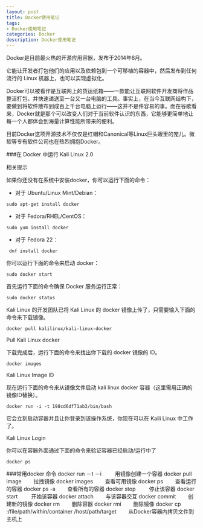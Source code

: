 ```yaml
---
layout: post
title: Docker使用笔记
tags:
- Docker使用笔记
categories: Docker
description: Docker使用笔记
---
```


Docker是目前最火热的开源应用容器，发布于2014年6月。
<!-- more -->
它能让开发者打包他们的应用以及依赖包到一个可移植的容器中，然后发布到任何流行的 Linux 机器上，也可以实现虚拟化。

Docker可以被看作是互联网上的货运纸箱——一款能让互联网软件开发商将作品整洁打包，并快速递送至一台又一台电脑的工具。事实上，在当今互联网结构下，要做到将软件散布到成百上千台电脑上运行——这并不是件容易的事。而在谷歌看来，Docker就是那个可以改变人们对于当前软件认识的东西，它能够更简单地让每一个人都体会到海量计算性能所带来的便利。

目前Docker这项开源技术不仅仅是红帽和Canonical等Linux巨头眼里的宠儿。微软等专有软件公司也在热烈拥抱Docker。

###在 Docker 中运行 Kali Linux 2.0

相关提示

  如果你还没有在系统中安装docker，你可以运行下面的命令：

 - 对于 Ubuntu/Linux Mint/Debian：
```
sudo apt-get install docker
```
- 对于 Fedora/RHEL/CentOS：
```
sudo yum install docker
```
- 对于 Fedora 22：
```
 dnf install docker
```
你可以运行下面的命令来启动 docker：
```
sudo docker start
```
首先运行下面的命令确保 Docker 服务运行正常：
```
sudo docker status
```
Kali Linux 的开发团队已将 Kali Linux 的 docker 镜像上传了，只需要输入下面的命令来下载镜像。
```
docker pull kalilinux/kali-linux-docker
```

Pull Kali Linux docker

下载完成后，运行下面的命令来找出你下载的 docker 镜像的 ID。
```
docker images
```

Kali Linux Image ID

现在运行下面的命令来从镜像文件启动 kali linux docker 容器（这里需用正确的镜像ID替换）。
```
docker run -i -t 198cd6df71ab3/bin/bash
```
它会立刻启动容器并且让你登录到该操作系统，你现在可以在 Kaili Linux 中工作了。

Kali Linux Login

你可以在容器外面通过下面的命令来验证容器已经启动/运行中了
```
docker ps
```



###常用docker 命令
docker run －t －i <image>&emsp; &emsp;用镜像创建一个容器
docker pull image &emsp;&emsp;拉拽镜像
docker images &emsp;&emsp;查看可用镜像
docker ps &emsp;&emsp;查看运行的容器
docker ps -a &emsp;&emsp;查看所有的容器
docker stop <container id>&emsp; &emsp;停止该容器
docker start <container id>&emsp; &emsp;开始该容器
docker attach <container id>&emsp;&emsp;与该容器交互
docker commit <container id> <new id>&emsp;&emsp;创建新的镜像
docker rm <container id>&emsp;&emsp;删除容器
docker rmi <image name>&emsp;&emsp;删除镜像
docker cp <containerId>:/file/path/within/container /host/path/target &emsp;&emsp;从Docker容器内拷贝文件到主机上